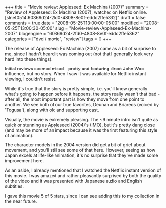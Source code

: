 +++
title = "Movie review: Appleseed: Ex Machina (2007)"
summary = "Review of Appleseed: Ex Machina (2007), watched on Netflix online. [slnet0514:60369d24-2fd0-4808-8e0f-eddc2ffe5362]"
draft = false
comments = true
date = "2008-05-25T13:00:00-05:00"
modified = "2008-05-25T13:00:30-05:00"
slug = "Movie-review-Appleseed-Ex-Machina-2007"
blogengine = "60369d24-2fd0-4808-8e0f-eddc2ffe5362"
categories = ["dvd / movie", "review"]
tags = []
+++

<p>
The release of Appleseed: Ex Machina (2007) came as a bit of surprise to me, since I hadn&#39;t heard it was coming out (not that I generally look very hard into these things). 
</p>
<p>
Initial reviews seemed mixed - pretty and featuring direct John Woo influence, but no story. When I saw it was available for Netflix instant viewing, I couldn&#39;t resist. 
</p>
<p>
While it&#39;s true that the story is pretty simple, i.e. you&#39;ll know generally what&#39;s going to happen before it happens, the story really wasn&#39;t that bad - after all, the most important part is how they move from one point to another. We see both of our true favorites, Deunan and Briareos (voiced by &#39;Togusa&#39;), along with old and supporting cast. 
</p>
<p>
Visually, the movie is extremely pleasing. The ~9 minute intro isn&#39;t quite as quick or stunning&nbsp;as Appleseed (2004)&#39;s (IMO), but it&#39;s pretty dang close (and may be more of an impact because it was the first featuring this style of animation). 
</p>
<p>
The character models in the 2004 version did get a bit of grief about movement, and you&#39;ll still see some of that here. However, seeing as how Japan excels at life-like animation, it&#39;s no surprise that they&#39;ve made some improvement here. 
</p>
<p>
As an&nbsp;aside, I already mentioned that I watched the Netflix instant version of this movie.&nbsp;I was amazed and rather pleasantly surprised&nbsp;by&nbsp;both the quality of the video and&nbsp;it was presented with Japanese audio and&nbsp;English subtitles.&nbsp;&nbsp; 
</p>
<p>
I gave this movie 5 of 5 stars, since I can see adding this to my collection in the near future. 
</p>

